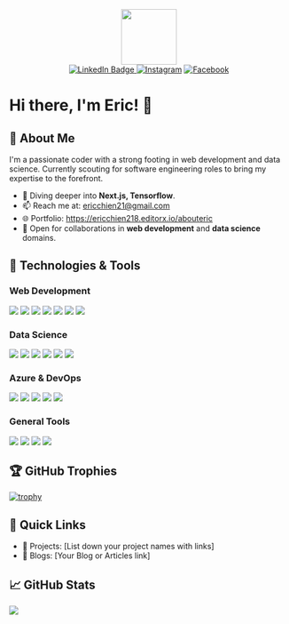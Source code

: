 <div id="header" align="center">
  <img src="https://media.giphy.com/media/M9gbBd9nbDrOTu1Mqx/giphy.gif" width="100"/>
  <div id="badges">
  <a href="your-linkedin-URL">
    <img src="https://img.shields.io/badge/LinkedIn-blue?style=for-the-badge&logo=linkedin&logoColor=white" alt="LinkedIn Badge"/>
  </a>
<a href="LINK_TO_YOUR_INSTAGRAM_PROFILE"><img src="https://img.shields.io/badge/-Instagram-E4405F.svg?style=for-the-badge&logo=instagram&logoColor=white&color=E4405F" alt="Instagram"></a>
<a href="LINK_TO_YOUR_FACEBOOK_PROFILE"><img src="https://img.shields.io/badge/-Facebook-1877F2.svg?style=for-the-badge&logo=facebook&logoColor=white&color=1877F2" alt="Facebook"></a>

</div>
</div>



# Hi there, I'm Eric! 👋

## 🚀 About Me
I'm a passionate coder with a strong footing in web development and data science. Currently scouting for software engineering roles to bring my expertise to the forefront.

- 🌱 Diving deeper into **Next.js, Tensorflow**.
- 📫 Reach me at: [ericchien21@gmail.com](mailto:ericchien21@gmail.com)
- 🌐 Portfolio: https://ericchien218.editorx.io/abouteric
- 🤝 Open for collaborations in **web development** and **data science** domains.

## 🔧 Technologies & Tools
### Web Development
![](https://img.shields.io/badge/HTML-E34F26?style=flat&logo=html5&logoColor=white)
![](https://img.shields.io/badge/CSS-1572B6?style=flat&logo=css3&logoColor=white)
![](https://img.shields.io/badge/JavaScript-F7DF1E?style=flat&logo=javascript&logoColor=black)
![](https://img.shields.io/badge/React-61DAFB?style=flat&logo=react&logoColor=black)
![](https://img.shields.io/badge/Django-092E20?style=flat&logo=django&logoColor=white)
![](https://img.shields.io/badge/Firebase-FFCA28?style=flat&logo=firebase&logoColor=black)
![](https://img.shields.io/badge/MUI-0081CB?style=flat&logo=material-ui&logoColor=white)

### Data Science
![](https://img.shields.io/badge/Python-3776AB?style=flat&logo=python&logoColor=white)
![](https://img.shields.io/badge/Tensorflow-FF6F00?style=flat&logo=tensorflow&logoColor=white)
![](https://img.shields.io/badge/NLP-FF9800?style=flat&logo=data&logoColor=white)  <!-- Note: Used a generic color since there's no standard NLP icon -->
![](https://img.shields.io/badge/ETL-0E76A8?style=flat&logo=data&logoColor=white) <!-- Note: Used a generic color since there's no standard ETL icon -->
![](https://img.shields.io/badge/SQL-4479A1?style=flat&logo=sql&logoColor=white) <!-- Note: Used a generic SQL badge -->
![](https://img.shields.io/badge/R-276DC3?style=flat&logo=r&logoColor=white)

### Azure & DevOps
![](https://img.shields.io/badge/DevOps-0078D7?style=flat&logo=azure-devops&logoColor=white)
![](https://img.shields.io/badge/CICD-00BFFF?style=flat&logo=azure-pipelines&logoColor=white) <!-- Used a light blue for CICD -->
![](https://img.shields.io/badge/Machine_Learning-00BCF2?style=flat&logo=azure-machine-learning&logoColor=white)
![](https://img.shields.io/badge/Cognitive_Service-0062AD?style=flat&logo=azure-cognitive-services&logoColor=white)
![](https://img.shields.io/badge/App_Service-00BFFF?style=flat&logo=azure-app-service&logoColor=white)

### General Tools
![](https://img.shields.io/badge/Git-F05032?style=flat&logo=git&logoColor=white)
![](https://img.shields.io/badge/GitHub-181717?style=flat&logo=github&logoColor=white)
![](https://img.shields.io/badge/Linux-FCC624?style=flat&logo=linux&logoColor=black)
![](https://img.shields.io/badge/Docker-2496ED?style=flat&logo=docker&logoColor=white)


## 🏆 GitHub Trophies
[![trophy](https://github-profile-trophy.vercel.app/?username=yourusername&theme=onedark)](https://github.com/ryo-ma/github-profile-trophy)

## 🔗 Quick Links
- 🎨 Projects: [List down your project names with links]
- 📝 Blogs: [Your Blog or Articles link]

## 📈 GitHub Stats
![](https://github-readme-stats.vercel.app/api?username=ShaoXiangChien&show_icons=true&theme=radical)

